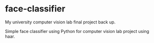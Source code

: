 # face-classifier
My university computer vision lab final project back up.

Simple face classifier using Python for computer vision lab project using haar.
